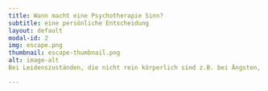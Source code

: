 ```yaml
---
title: Wann macht eine Psychotherapie Sinn?
subtitle: eine persönliche Entscheidung
layout: default
modal-id: 2
img: escape.png
thumbnail: escape-thumbnail.png
alt: image-alt
Bei Leidenszuständen, die nicht rein körperlich sind z.B. bei Ängsten, Panik, innerer Unruhe, depressiven Verstimmungen und Erschöpfung, traumatischen Erfahrungen und ihren Folgen, Beziehungs- und Bindungsthemen z.B. immer wieder die selben Probleme in der Beziehung, immer wieder verlassen werden, Einsamkeit, keine/n PartnerIn finden, Selbstwertproblemen und Identitätsfragen, in Übergangsphasen (Krise, Trennung, Neubeginn), bei Süchten sowie bei psychosomatischen Leiden etc.

---
```

